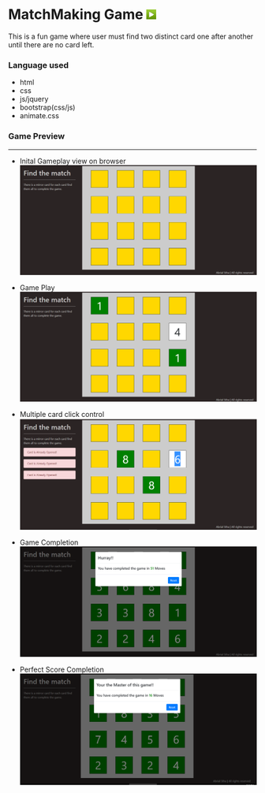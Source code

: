 # MatchMaking Game [![Play Game](/img/play.png)](https://abrialstha.github.io/matchmaking/)
This is a fun game where user must find two distinct card one after another until there are no card left.  

### Language used  
* html  
* css  
* js/jquery 
* bootstrap(css/js)
* animate.css  

### Game Preview
---

- Inital Gameplay view on browser  
![gameload image](/img/initial_gameplay.png "Initial gameplay")  

- Game Play  
![gameplay image](/img/gameplay.png "Game started")  

- Multiple card click control  
![multi click error](/img/multiple_click.png "Click control")  

- Game Completion  
![game completion image](/img/game_completion.png "Game completion")  

- Perfect Score Completion  
![perfect score](/img/perfect_gameplay.png "Perfect gameplay")
